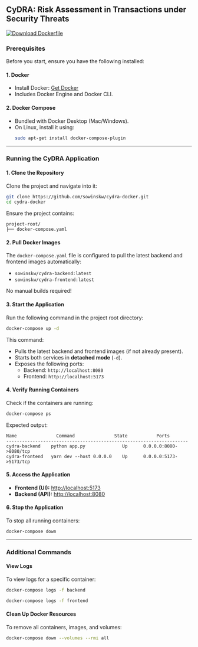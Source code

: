 ## CyDRA: Risk Assessment in Transactions under Security Threats

<a href="https://github.com/crypticsy/CyDRA/releases/download/v0.1/docker-compose.yaml" download>
    <img src="https://img.shields.io/badge/Download-Dockerfile-blue?style=for-the-badge&logo=docker" alt="Download Dockerfile">
</a>

### Prerequisites

Before you start, ensure you have the following installed:

#### 1. Docker
- Install Docker: [Get Docker](https://docs.docker.com/get-docker/)
- Includes Docker Engine and Docker CLI.

#### 2. Docker Compose
- Bundled with Docker Desktop (Mac/Windows).
- On Linux, install it using:
  ```sh
  sudo apt-get install docker-compose-plugin
  ```

---

### Running the CyDRA Application

#### 1. Clone the Repository

Clone the project and navigate into it:

```sh
git clone https://github.com/sowinskw/cydra-docker.git
cd cydra-docker
```

Ensure the project contains:

```
project-root/
├── docker-compose.yaml
```

#### 2. Pull Docker Images

The `docker-compose.yaml` file is configured to pull the latest backend and frontend images automatically:
- `sowinskw/cydra-backend:latest`
- `sowinskw/cydra-frontend:latest`

No manual builds required!

#### 3. Start the Application

Run the following command in the project root directory:

```sh
docker-compose up -d
```

This command:
- Pulls the latest backend and frontend images (if not already present).
- Starts both services in **detached mode** (`-d`).
- Exposes the following ports:
  - Backend: `http://localhost:8080`
  - Frontend: `http://localhost:5173`

#### 4. Verify Running Containers

Check if the containers are running:

```sh
docker-compose ps
```

Expected output:

```
Name               Command               State           Ports
---------------------------------------------------------------------
cydra-backend    python app.py              Up      0.0.0.0:8080->8080/tcp
cydra-frontend   yarn dev --host 0.0.0.0    Up      0.0.0.0:5173->5173/tcp
```

#### 5. Access the Application

- **Frontend (UI):** [http://localhost:5173](http://localhost:5173)
- **Backend (API):** [http://localhost:8080](http://localhost:8080)

#### 6. Stop the Application

To stop all running containers:

```sh
docker-compose down
```

---

### Additional Commands

#### View Logs
To view logs for a specific container:

```sh
docker-compose logs -f backend
```
```sh
docker-compose logs -f frontend
```

#### Clean Up Docker Resources
To remove all containers, images, and volumes:

```sh
docker-compose down --volumes --rmi all
```


